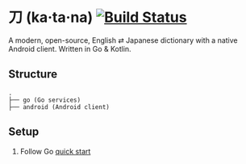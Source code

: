 # 刀 (ka·ta·na) [![Build Status](https://travis-ci.org/MorrisonCole/katana.svg?branch=master)](https://travis-ci.org/MorrisonCole/katana)
A modern, open-source, English ⇄ Japanese dictionary with a native Android client. Written in Go & Kotlin.

## Structure

```
.
├── go (Go services)
├── android (Android client)
```

## Setup

1. Follow Go [quick start](https://grpc.io/docs/quickstart/go/)
